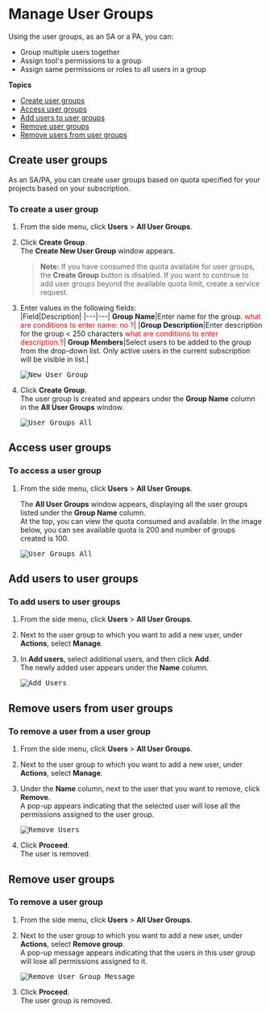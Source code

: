# Manage User Groups

Using the user groups, as an SA or a PA, you can:
- Group multiple users together
- Assign tool's permissions to a group
- Assign same permissions or roles to all users in a group

**Topics**

- [Create user groups](#create-user-groups)
- [Access user groups](#access-user-groups)
- [Add users to user groups](#add-users-to-user-groups)
- [Remove user groups](#remove-user-groups)
- [Remove users from user groups](#remove-users-from-user-groups)



## Create user groups

As an SA/PA, you can create user groups based on quota specified for your projects based on your subscription.  

### To create a user group
1. From the side menu, click **Users** > **All User Groups**. 
1. Click **Create Group**.  
   The **Create New User Group** window appears.  
   >**Note:** If you have consumed the quota available for user groups, the **Create Group** button is disabled. If you want to continue to add user groups beyond the available quota limit, create a service request.
1. Enter values in the following fields:     
   |Field|Description|
   |---|---|
   **Group Name**|Enter name for the group. <span style="color:red"> what are conditions to enter name: no ?</span>|
   |**Group Description**|Enter description for the group < 250 characters <span style="color:red"> what are conditions to enter description:?</span>|
   **Group Members**|Select users to be added to the group from the drop-down list. Only active users in the current subscription will be visible in list.|

   <kbd>![New User Group](user-groups-new.png)</kbd>

1. Click **Create Group**.  
   The user group is created and appears under the **Group Name** column in the **All User Groups** window. 

   <kbd>![User Groups All](user-groups-all.png)</kbd>


## Access user groups

### To access a user group
1. From the side menu, click **Users** > **All User Groups**.  

   The **All User Groups** window appears, displaying all the user groups listed under the **Group Name** column.  
   At the top, you can view the quota consumed and available. In the image below, you can see available quota is 200 and number of groups created is 100.  

   <kbd>![User Groups All](user-groups-all.png)</kbd>



## Add users to user groups

### To add users to user groups

1. From the side menu, click **Users** > **All User Groups**.
1. Next to the user group to which you want to add a new user, under **Actions**, select **Manage**.   
1. In **Add users**, select additional users, and then click **Add**.  
   The newly added user appears under the **Name** column.

   <kbd>![Add Users](user-groups-add-users.png)</kbd>

## Remove users from user groups

### To remove a user from a user group
1. From the side menu, click **Users** > **All User Groups**.
1. Next to the user group to which you want to add a new user, under **Actions**, select **Manage**.
1. Under the **Name** column, next to the user that you want to remove, click **Remove**.  
A pop-up appears indicating that the selected user will lose all the permissions assigned to the user group.  

   <kbd>![Remove Users](user-groups-remove-users.png)</kbd>
1. Click **Proceed**.  
   The user is removed.


## Remove user groups

### To remove a user group
1. From the side menu, click **Users** > **All User Groups**.
1. Next to the user group to which you want to add a new user, under **Actions**, select **Remove group**.  
   A pop-up message appears indicating that the users in this user group will lose all permissions assigned to it.  

   <kbd>![Remove User Group Message](user-groups-remove-message.png)</kbd>
1. Click **Proceed**.  
   The user group is removed. 

